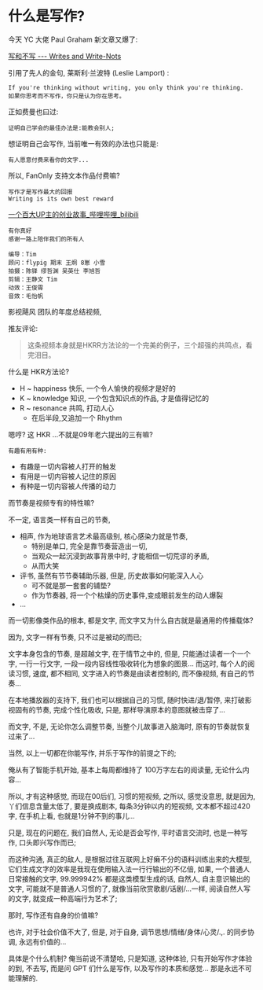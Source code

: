 # 什么是写作?

今天 YC 大佬 Paul Graham 新文章又爆了:

[写和不写 --- Writes and Write-Nots](https://paulgraham.com/writes.html)

引用了先人的金句,  莱斯利·兰波特 (Leslie Lamport) :

    If you're thinking without writing, you only think you're thinking.
    如果你思考而不写作，你只是认为你在思考。

正如费曼也曰过:

    证明自己学会的最佳办法是:能教会别人;

想证明自己会写作,
当前唯一有效的办法也只能是:

    有人愿意付费来看你的文字...

所以, FanOnly 支持文本作品付费嘛?

    写作才是写作最大的回报
    Writing is its own best reward


[一个百大UP主的创业故事_哔哩哔哩_bilibili](https://www.bilibili.com/video/BV1Bb4y1R7WQ/)

    有你真好
    感谢一路上陪伴我们的所有人

    编导：Tim
    顾问：flypig 期末 王炯 8崽 小雪
    拍摄：陈铎 缪哲渊 吴英仕 李旭哲
    剪辑：王静文 Tim
    动效：王俊霄
    音效：毛怡帆

影视飓风 团队的年度总结视频, 

推友评论:

> 这条视频本身就是HKRR方法论的一个完美的例子，三个超强的共鸣点，看完泪目。


什么是 HKR方法论?

- H ~ happiness 快乐, 一个令人愉快的视频才是好的
- K ~ knowledge 知识, 一个包含知识点的作品, 才是值得记忆的
- R ~ resonance 共鸣, 打动人心
    - 在后半段,又追加一个 Rhythm

嗯哼? 
这 HKR ...不就是09年老六提出的三有嘛?

    有趣有用有种:

- 有趣是一切内容被人打开的触发
- 有用是一切内容被人记住的原因
- 有种是一切内容被人传播的动力

而节奏是视频专有的特性嘛?

不一定, 语言类一样有自己的节奏,

- 相声, 作为地球语言艺术最高级别, 核心感染力就是节奏, 
    - 特别是单口, 完全是靠节奏营造出一切,
    - 当观众一起沉浸到故事背景中时, 才能相信一切荒谬的矛盾,
    - 从而大笑
- 评书, 虽然有节节奏辅助乐器, 但是, 历史故事如何能深入人心
    - 可不就是那一套套的铺垫?
    - 作为节奏器, 将一个个枯燥的历史事件,变成眼前发生的动人爆裂
- ...

而一切影像类作品的根本, 都是文字,
而文字又为什么自古就是最通用的传播载体?

因为, 文字一样有节奏, 只不过是被动的而已;

文字本身包含的节奏, 是超越文字, 在于情节之中的,
但是, 只能通过读者一个一个字, 一行一行文字, 一段一段内容线性吸收转化为想象的图景...
而这时, 每个人的阅读习惯, 速度, 都不相同,
文字进入的节奏是由读者控制的,
而不像视频, 有自己的节奏...

在本地播放器的支持下, 我们也可以根据自己的习惯, 随时快进/退/暂停,
来打破影视固有的节奏, 完成个性化吸收,
只是, 那样导演原本的意图就被击穿了...

而文字, 不是, 无论你怎么调整节奏, 当整个儿故事进入脑海时, 
原有的节奏就恢复过来了...

当然, 以上一切都在你能写作, 并乐于写作的前提之下的;

俺从有了智能手机开始, 基本上每周都维持了 100万字左右的阅读量,
无论什么内容...

所以, 才有这种感觉, 
而现在00后们, 习惯的短视频, 之所以, 感觉没意思,
就是因为, 丫们信息含量太低了,
要是换成剧本, 每条3分钟以内的短视频, 文本都不超过420字,
在手机上看, 也就是1分钟不到的事儿...

只是, 现在的问题在, 我们自然人, 无论是否会写作,
平时语言交流时, 也是一种写作, 口头即兴写作而已;

而这种沟通, 真正的敌人, 是根据过往互联网上好癞不分的语料训练出来的大模型,
它们生成文字的效率是我现在使用输入法一行行输出的不亿倍,
如果, 一个普通人日常接触的文字, 99.999942% 都是这类模型生成的话,
自然人, 自主意识输出的文字, 可能就不是普通人习惯的了,
就像当前欣赏歌剧/话剧/...一样,
阅读自然人写的文字, 就变成一种高端行为艺术了;

那时, 写作还有自身的价值嘛?

也许, 对于社会价值不大了,
但是, 对于自身, 调节思想/情绪/身体/心灵/.,. 的同步协调,
永远有价值的...

具体是个什么机制? 俺当前说不清楚哈, 只是知道,
这种体验, 只有开始写作才体验的到,
不去写, 而是问 GPT 们什么是写作, 以及写作的本质和感觉...
那是永远不可能理解的.